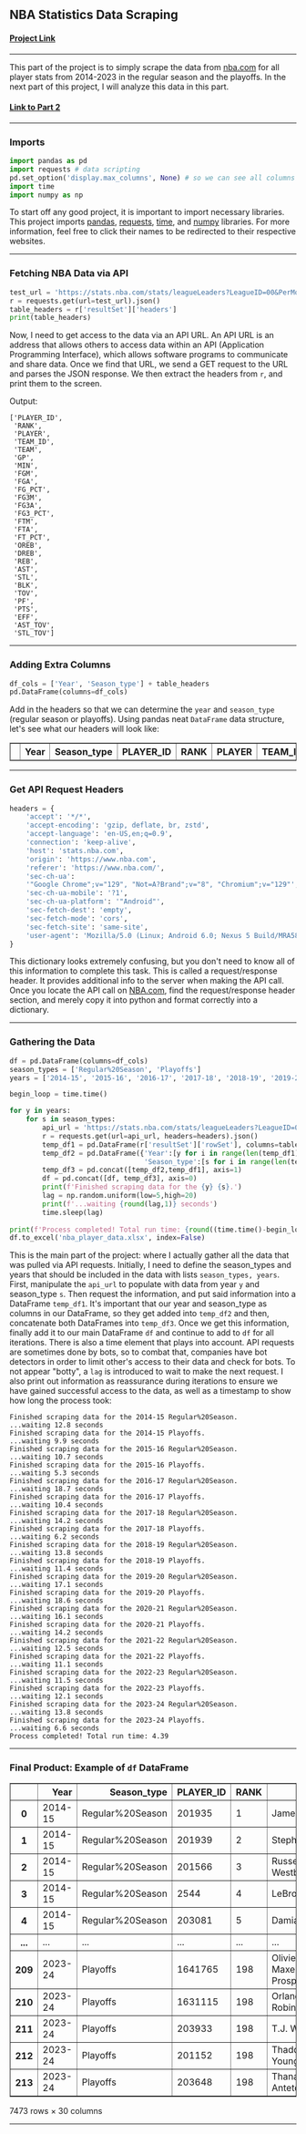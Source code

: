 ## NBA Statistics Data Scraping

#### [Project Link](./notebooks/NBAStatsScraping.ipynb)
---
This part of the project is to simply scrape the data from [nba.com](https://www.nba.com) for all player stats from 2014-2023 in the regular season and the playoffs. In the next part of this project, I will analyze this data in this part.
#### [Link to Part 2](NBADataAnalysis.md)

---

### Imports
```python
import pandas as pd
import requests # data scripting
pd.set_option('display.max_columns', None) # so we can see all columns in a wide DataFrame
import time
import numpy as np
```

To start off any good project, it is important to import necessary libraries. This project imports [pandas](https://pandas.pydata.org/), [requests](https://pypi.org/project/requests/), [time](https://docs.python.org/3/library/time.html), and [numpy](https://numpy.org/) libraries. For more information, feel free to click their names to be redirected to their respective websites.

---

### Fetching NBA Data via API
```python
test_url = 'https://stats.nba.com/stats/leagueLeaders?LeagueID=00&PerMode=Totals&Scope=S&Season=2023-24&SeasonType=Regular%20Season&StatCategory=PTS'
r = requests.get(url=test_url).json()
table_headers = r['resultSet']['headers']
print(table_headers)
```

Now, I need to get access to the data via an API URL. An API URL is an address that allows others to access data within an API (Application Programming Interface), which allows software programs to communicate and share data. Once we find that URL, we send a GET request to the URL and parses the JSON response. We then extract the headers from ```r```, and print them to the screen.

Output:

    ['PLAYER_ID',
     'RANK',
     'PLAYER',
     'TEAM_ID',
     'TEAM',
     'GP',
     'MIN',
     'FGM',
     'FGA',
     'FG_PCT',
     'FG3M',
     'FG3A',
     'FG3_PCT',
     'FTM',
     'FTA',
     'FT_PCT',
     'OREB',
     'DREB',
     'REB',
     'AST',
     'STL',
     'BLK',
     'TOV',
     'PF',
     'PTS',
     'EFF',
     'AST_TOV',
     'STL_TOV']

---

### Adding Extra Columns
```python
df_cols = ['Year', 'Season_type'] + table_headers
pd.DataFrame(columns=df_cols)
```

Add in the headers so that we can determine the ```year``` and ```season_type``` (regular season or playoffs). Using pandas neat ```DataFrame``` data structure, let's see what our headers will look like:

<div>
<table border="1" class="dataframe">
  <thead>
    <tr style="text-align: right;">
      <th></th>
      <th>Year</th>
      <th>Season_type</th>
      <th>PLAYER_ID</th>
      <th>RANK</th>
      <th>PLAYER</th>
      <th>TEAM_ID</th>
      <th>TEAM</th>
      <th>GP</th>
      <th>MIN</th>
      <th>FGM</th>
      <th>FGA</th>
      <th>FG_PCT</th>
      <th>FG3M</th>
      <th>FG3A</th>
      <th>FG3_PCT</th>
      <th>FTM</th>
      <th>FTA</th>
      <th>FT_PCT</th>
      <th>OREB</th>
      <th>DREB</th>
      <th>REB</th>
      <th>AST</th>
      <th>STL</th>
      <th>BLK</th>
      <th>TOV</th>
      <th>PF</th>
      <th>PTS</th>
      <th>EFF</th>
      <th>AST_TOV</th>
      <th>STL_TOV</th>
    </tr>
  </thead>
  <tbody>
  </tbody>
</table>
</div>

---

### Get API Request Headers
```python
headers = {
    'accept': '*/*',
    'accept-encoding': 'gzip, deflate, br, zstd',
    'accept-language': 'en-US,en;q=0.9',
    'connection': 'keep-alive',
    'host': 'stats.nba.com',
    'origin': 'https://www.nba.com',
    'referer': 'https://www.nba.com/',
    'sec-ch-ua':
    '"Google Chrome";v="129", "Not=A?Brand";v="8", "Chromium";v="129"',
    'sec-ch-ua-mobile': '?1',
    'sec-ch-ua-platform': '"Android"',
    'sec-fetch-dest': 'empty',
    'sec-fetch-mode': 'cors',
    'sec-fetch-site': 'same-site',
    'user-agent': 'Mozilla/5.0 (Linux; Android 6.0; Nexus 5 Build/MRA58N) AppleWebKit/537.36 (KHTML, like Gecko) Chrome/129.0.0.0 Mobile Safari/537.36'
}
```
This dictionary looks extremely confusing, but you don't need to know all of this information to complete this task. This is called a request/response header. It provides additional info to the server when making the API call. Once you locate the API call on [NBA.com](https://www.nba.com), find the request/response header section, and merely copy it into python and format correctly into a dictionary.

---

### Gathering the Data
```python
df = pd.DataFrame(columns=df_cols)
season_types = ['Regular%20Season', 'Playoffs']
years = ['2014-15', '2015-16', '2016-17', '2017-18', '2018-19', '2019-20', '2020-21', '2021-22', '2022-23', '2023-24']

begin_loop = time.time()

for y in years:
    for s in season_types:
        api_url = 'https://stats.nba.com/stats/leagueLeaders?LeagueID=00&PerMode=Totals&Scope=S&Season='+y+'&SeasonType='+s+'&StatCategory=PTS'
        r = requests.get(url=api_url, headers=headers).json()
        temp_df1 = pd.DataFrame(r['resultSet']['rowSet'], columns=table_headers)
        temp_df2 = pd.DataFrame({'Year':[y for i in range(len(temp_df1))],
                                 'Season_type':[s for i in range(len(temp_df1))]})
        temp_df3 = pd.concat([temp_df2,temp_df1], axis=1)
        df = pd.concat([df, temp_df3], axis=0)
        print(f'Finished scraping data for the {y} {s}.')
        lag = np.random.uniform(low=5,high=20)
        print(f'...waiting {round(lag,1)} seconds')
        time.sleep(lag)
        
print(f'Process completed! Total run time: {round((time.time()-begin_loop)/60,2)}')
df.to_excel('nba_player_data.xlsx', index=False)
```
This is the main part of the project: where I actually gather all the data that was pulled via API requests. Initially, I need to define the season_types and years that should be included in the data with lists ```season_types, years```. First, manipulate the ```api_url``` to populate with data from year ```y``` and season_type ```s```. Then request the information, and put said information into a DataFrame ```temp_df1```. It's important that our year and season_type as columns in our DataFrame, so they get added into ```temp_df2``` and then, concatenate both DataFrames into ```temp_df3```. Once we get this information, finally add it to our main DataFrame ```df``` and continue to add to ```df``` for all iterations. There is also a time element that plays into account. API requests are sometimes done by bots, so to combat that, companies have bot detectors in order to limit other's access to their data and check for bots. To not appear "botty", a ```lag``` is introduced to wait to make the next request. I also print out information as reassurance during iterations to ensure we have gained successful access to the data, as well as a timestamp to show how long the process took:

    Finished scraping data for the 2014-15 Regular%20Season.
    ...waiting 12.8 seconds
    Finished scraping data for the 2014-15 Playoffs.
    ...waiting 9.9 seconds
    Finished scraping data for the 2015-16 Regular%20Season.
    ...waiting 10.7 seconds
    Finished scraping data for the 2015-16 Playoffs.
    ...waiting 5.3 seconds
    Finished scraping data for the 2016-17 Regular%20Season.
    ...waiting 18.7 seconds
    Finished scraping data for the 2016-17 Playoffs.
    ...waiting 10.4 seconds
    Finished scraping data for the 2017-18 Regular%20Season.
    ...waiting 14.2 seconds
    Finished scraping data for the 2017-18 Playoffs.
    ...waiting 6.2 seconds
    Finished scraping data for the 2018-19 Regular%20Season.
    ...waiting 13.8 seconds
    Finished scraping data for the 2018-19 Playoffs.
    ...waiting 11.4 seconds
    Finished scraping data for the 2019-20 Regular%20Season.
    ...waiting 17.1 seconds
    Finished scraping data for the 2019-20 Playoffs.
    ...waiting 18.6 seconds
    Finished scraping data for the 2020-21 Regular%20Season.
    ...waiting 16.1 seconds
    Finished scraping data for the 2020-21 Playoffs.
    ...waiting 14.2 seconds
    Finished scraping data for the 2021-22 Regular%20Season.
    ...waiting 12.5 seconds
    Finished scraping data for the 2021-22 Playoffs.
    ...waiting 11.1 seconds
    Finished scraping data for the 2022-23 Regular%20Season.
    ...waiting 11.5 seconds
    Finished scraping data for the 2022-23 Playoffs.
    ...waiting 12.1 seconds
    Finished scraping data for the 2023-24 Regular%20Season.
    ...waiting 13.8 seconds
    Finished scraping data for the 2023-24 Playoffs.
    ...waiting 6.6 seconds
    Process completed! Total run time: 4.39

---

### Final Product: Example of ```df``` DataFrame

<div>
<table border="1" class="dataframe">
  <thead>
    <tr style="text-align: right;">
      <th></th>
      <th>Year</th>
      <th>Season_type</th>
      <th>PLAYER_ID</th>
      <th>RANK</th>
      <th>PLAYER</th>
      <th>TEAM_ID</th>
      <th>TEAM</th>
      <th>GP</th>
      <th>MIN</th>
      <th>FGM</th>
      <th>FGA</th>
      <th>FG_PCT</th>
      <th>FG3M</th>
      <th>FG3A</th>
      <th>FG3_PCT</th>
      <th>FTM</th>
      <th>FTA</th>
      <th>FT_PCT</th>
      <th>OREB</th>
      <th>DREB</th>
      <th>REB</th>
      <th>AST</th>
      <th>STL</th>
      <th>BLK</th>
      <th>TOV</th>
      <th>PF</th>
      <th>PTS</th>
      <th>EFF</th>
      <th>AST_TOV</th>
      <th>STL_TOV</th>
    </tr>
  </thead>
  <tbody>
    <tr>
      <th>0</th>
      <td>2014-15</td>
      <td>Regular%20Season</td>
      <td>201935</td>
      <td>1</td>
      <td>James Harden</td>
      <td>1610612745</td>
      <td>HOU</td>
      <td>81</td>
      <td>2981</td>
      <td>647</td>
      <td>1470</td>
      <td>0.440</td>
      <td>208</td>
      <td>555</td>
      <td>0.375</td>
      <td>715</td>
      <td>824</td>
      <td>0.868</td>
      <td>75</td>
      <td>384</td>
      <td>459</td>
      <td>565</td>
      <td>154</td>
      <td>60</td>
      <td>321</td>
      <td>208</td>
      <td>2217</td>
      <td>2202</td>
      <td>1.76</td>
      <td>0.48</td>
    </tr>
    <tr>
      <th>1</th>
      <td>2014-15</td>
      <td>Regular%20Season</td>
      <td>201939</td>
      <td>2</td>
      <td>Stephen Curry</td>
      <td>1610612744</td>
      <td>GSW</td>
      <td>80</td>
      <td>2613</td>
      <td>653</td>
      <td>1341</td>
      <td>0.487</td>
      <td>286</td>
      <td>646</td>
      <td>0.443</td>
      <td>308</td>
      <td>337</td>
      <td>0.914</td>
      <td>56</td>
      <td>285</td>
      <td>341</td>
      <td>619</td>
      <td>163</td>
      <td>16</td>
      <td>249</td>
      <td>158</td>
      <td>1900</td>
      <td>2073</td>
      <td>2.49</td>
      <td>0.66</td>
    </tr>
    <tr>
      <th>2</th>
      <td>2014-15</td>
      <td>Regular%20Season</td>
      <td>201566</td>
      <td>3</td>
      <td>Russell Westbrook</td>
      <td>1610612760</td>
      <td>OKC</td>
      <td>67</td>
      <td>2302</td>
      <td>627</td>
      <td>1471</td>
      <td>0.426</td>
      <td>86</td>
      <td>288</td>
      <td>0.299</td>
      <td>546</td>
      <td>654</td>
      <td>0.835</td>
      <td>124</td>
      <td>364</td>
      <td>488</td>
      <td>574</td>
      <td>140</td>
      <td>14</td>
      <td>293</td>
      <td>184</td>
      <td>1886</td>
      <td>1857</td>
      <td>1.96</td>
      <td>0.48</td>
    </tr>
    <tr>
      <th>3</th>
      <td>2014-15</td>
      <td>Regular%20Season</td>
      <td>2544</td>
      <td>4</td>
      <td>LeBron James</td>
      <td>1610612739</td>
      <td>CLE</td>
      <td>69</td>
      <td>2493</td>
      <td>624</td>
      <td>1279</td>
      <td>0.488</td>
      <td>120</td>
      <td>339</td>
      <td>0.354</td>
      <td>375</td>
      <td>528</td>
      <td>0.710</td>
      <td>51</td>
      <td>365</td>
      <td>416</td>
      <td>511</td>
      <td>109</td>
      <td>49</td>
      <td>272</td>
      <td>135</td>
      <td>1743</td>
      <td>1748</td>
      <td>1.88</td>
      <td>0.40</td>
    </tr>
    <tr>
      <th>4</th>
      <td>2014-15</td>
      <td>Regular%20Season</td>
      <td>203081</td>
      <td>5</td>
      <td>Damian Lillard</td>
      <td>1610612757</td>
      <td>POR</td>
      <td>82</td>
      <td>2925</td>
      <td>590</td>
      <td>1360</td>
      <td>0.434</td>
      <td>196</td>
      <td>572</td>
      <td>0.343</td>
      <td>344</td>
      <td>398</td>
      <td>0.864</td>
      <td>49</td>
      <td>329</td>
      <td>378</td>
      <td>507</td>
      <td>97</td>
      <td>21</td>
      <td>222</td>
      <td>164</td>
      <td>1720</td>
      <td>1677</td>
      <td>2.28</td>
      <td>0.44</td>
    </tr>
    <tr>
      <th>...</th>
      <td>...</td>
      <td>...</td>
      <td>...</td>
      <td>...</td>
      <td>...</td>
      <td>...</td>
      <td>...</td>
      <td>...</td>
      <td>...</td>
      <td>...</td>
      <td>...</td>
      <td>...</td>
      <td>...</td>
      <td>...</td>
      <td>...</td>
      <td>...</td>
      <td>...</td>
      <td>...</td>
      <td>...</td>
      <td>...</td>
      <td>...</td>
      <td>...</td>
      <td>...</td>
      <td>...</td>
      <td>...</td>
      <td>...</td>
      <td>...</td>
      <td>...</td>
      <td>...</td>
      <td>...</td>
    </tr>
    <tr>
      <th>209</th>
      <td>2023-24</td>
      <td>Playoffs</td>
      <td>1641765</td>
      <td>198</td>
      <td>Olivier-Maxence Prosper</td>
      <td>1610612742</td>
      <td>DAL</td>
      <td>3</td>
      <td>9</td>
      <td>0</td>
      <td>2</td>
      <td>0.000</td>
      <td>0</td>
      <td>0</td>
      <td>0.000</td>
      <td>0</td>
      <td>0</td>
      <td>0.000</td>
      <td>0</td>
      <td>3</td>
      <td>3</td>
      <td>1</td>
      <td>0</td>
      <td>0</td>
      <td>0</td>
      <td>0</td>
      <td>0</td>
      <td>2</td>
      <td>0.00</td>
      <td>0.00</td>
    </tr>
    <tr>
      <th>210</th>
      <td>2023-24</td>
      <td>Playoffs</td>
      <td>1631115</td>
      <td>198</td>
      <td>Orlando Robinson</td>
      <td>1610612748</td>
      <td>MIA</td>
      <td>1</td>
      <td>2</td>
      <td>0</td>
      <td>1</td>
      <td>0.000</td>
      <td>0</td>
      <td>1</td>
      <td>0.000</td>
      <td>0</td>
      <td>0</td>
      <td>0.000</td>
      <td>0</td>
      <td>1</td>
      <td>1</td>
      <td>1</td>
      <td>0</td>
      <td>0</td>
      <td>0</td>
      <td>0</td>
      <td>0</td>
      <td>1</td>
      <td>0.00</td>
      <td>0.00</td>
    </tr>
    <tr>
      <th>211</th>
      <td>2023-24</td>
      <td>Playoffs</td>
      <td>203933</td>
      <td>198</td>
      <td>T.J. Warren</td>
      <td>1610612750</td>
      <td>MIN</td>
      <td>3</td>
      <td>11</td>
      <td>0</td>
      <td>2</td>
      <td>0.000</td>
      <td>0</td>
      <td>1</td>
      <td>0.000</td>
      <td>0</td>
      <td>0</td>
      <td>0.000</td>
      <td>2</td>
      <td>1</td>
      <td>3</td>
      <td>1</td>
      <td>0</td>
      <td>0</td>
      <td>0</td>
      <td>0</td>
      <td>0</td>
      <td>2</td>
      <td>0.00</td>
      <td>0.00</td>
    </tr>
    <tr>
      <th>212</th>
      <td>2023-24</td>
      <td>Playoffs</td>
      <td>201152</td>
      <td>198</td>
      <td>Thaddeus Young</td>
      <td>1610612756</td>
      <td>PHX</td>
      <td>1</td>
      <td>4</td>
      <td>0</td>
      <td>0</td>
      <td>0.000</td>
      <td>0</td>
      <td>0</td>
      <td>0.000</td>
      <td>0</td>
      <td>0</td>
      <td>0.000</td>
      <td>0</td>
      <td>0</td>
      <td>0</td>
      <td>0</td>
      <td>0</td>
      <td>0</td>
      <td>0</td>
      <td>0</td>
      <td>0</td>
      <td>0</td>
      <td>0.00</td>
      <td>0.00</td>
    </tr>
    <tr>
      <th>213</th>
      <td>2023-24</td>
      <td>Playoffs</td>
      <td>203648</td>
      <td>198</td>
      <td>Thanasis Antetokounmpo</td>
      <td>1610612749</td>
      <td>MIL</td>
      <td>2</td>
      <td>5</td>
      <td>0</td>
      <td>0</td>
      <td>0.000</td>
      <td>0</td>
      <td>0</td>
      <td>0.000</td>
      <td>0</td>
      <td>0</td>
      <td>0.000</td>
      <td>0</td>
      <td>0</td>
      <td>0</td>
      <td>0</td>
      <td>1</td>
      <td>1</td>
      <td>0</td>
      <td>1</td>
      <td>0</td>
      <td>2</td>
      <td>0.00</td>
      <td>0.00</td>
    </tr>
  </tbody>
</table>
<p>7473 rows × 30 columns</p>
</div>


---
